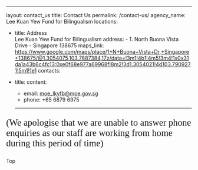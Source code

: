 ---
layout: contact_us
title: Contact Us
permalink: /contact-us/
agency_name: Lee Kuan Yew Fund for Bilingualism
locations:
  - title: Address <br/>Lee Kuan Yew Fund for Bilingualism
    address:
        - 1. North Buona Vista Drive
        - Singapore 138675
    maps_link: https://www.google.com/maps/place/1+N+Buona+Vista+Dr,+Singapore+138675/@1.3054075,103.7887384,17z/data=!3m1!4b1!4m5!3m4!1s0x31da1a43b6c4fc13:0xe0f68e977a69968f!8m2!3d1.3054021!4d103.7909271!5m1!1e1
contacts:
  - title:
    content:
    - email: moe_lkyfb@moe.gov.sg
    - phone: +65 6879 6975
    
    ---
   <p style="font-family:Calibri;font-size:25px">(We apologise that we are unable to answer phone enquiries as our staff are working from home during this period of time)</p>

<div class="btntop"><a href="#top" style="text-decoration:none;">Top</a></div>
